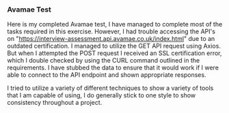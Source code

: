 ### Avamae Test

Here is my completed Avamae test, I have managed to complete most of the tasks required in this exercise. However, I had trouble accessing the API's on "https://interview-assessment.api.avamae.co.uk/index.html" due to an outdated certification. I managed to utilize the GET API request using Axios. But when I attempted the POST request I received an SSL certification error, which I double checked by using the CURL command outlined in the requirements. I have stubbed the data to ensure that it would work if I were able to connect to the API endpoint and shown appropriate responses. 

I tried to utilize a variety of different techniques to show a variety of tools that I am capable of using, I do generally stick to one style to show consistency throughout a project. 